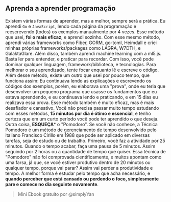 ## Aprenda a aprender programação

Existem várias formas de aprender, mas a melhor, sempre será a prática.
Eu aprendi `Go` e `JavaScript`, lendo cada página da programação e reescrevendo (todos) os exemplos manualmente por 4 vezes. Esse método que usei, **foi o mais eficaz**, e aprendi sozinho.
Com esse mesmo método, aprendi várias frameworks como Fiber, GORM, go-toml, Heimdall e criei minhas próprias frameworks/packages como LAGRA, W7DTH, e GalaktaGlare. Além disso, também aprendi machine learning com a ml5.js.
Basta ler para entender, e praticar para recordar. Com isso, você pode dominar qualquer linguagem, framework/biblioteca, e tecnologias. Para melhorar o seu aprendizado, tente focar enquanto lê e escreve o código.
Além desse método, existe um outro que usei por pouco tempo, que funciona assim: Eu continuava lendo as explicações
e escrevendo os códigos dos exemplos, porém, eu elaborava uma "prova", onde eu teria que desenvolver um pequeno programa que usasse os fundamentos que eu estava aprendendo, e eu continuava lendo e praticando, e em 15 dias eu realizava essa prova. Esse método também é muito eficaz, mas é mais desafiador e cansativo.
Você não precisa passar muito tempo estudando com esses métodos, **15 minutos por dia é ótimo e essencial**, e tenho certeza que em um curto período você pode ter aprendido o que deseja.
Outra coisa, **ESQUEÇA*** o "Pomodoro". Se você não conhece, a Técnica Pomodoro é um método de gerenciamento de tempo desenvolvido pelo italiano Francisco Cirillo em 1988 que pode ser aplicado em diversas tarefas, seja de estudo ou de trabalho. Primeiro, você faz a atividade por 25 minutos. Quando o tempo acabar, faça uma pausa de 5 minutos. Assim seguindo por 2 horas ou a quantidade de tempo que quiser. Essa técnica de "Pomodoro" não foi comprovada cientificamente, e muitos apontam como uma farsa, já
que, se você estiver produtivo dentro de 20 minutos ou qualquer tempo, porque vai parar? Assim vai perder a produtividade e tempo. A melhor forma é estudar pelo tempo que acha necessário, e **quando perceber que está cansado ou perdendo o foco, simplesmente pare e comece no dia seguinte novamente**.

> Mini Ebook gratuito por @simplyYan
